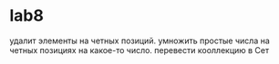 # lab8
удалит элементы на четных позиций. умножить простые числа на четных позициях на какое-то число. перевести кооллекцию в Сет
